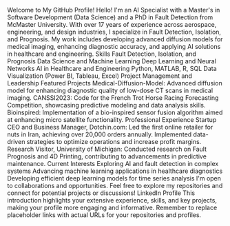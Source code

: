 Welcome to My GitHub Profile!
Hello! I'm an AI Specialist with a Master's in Software Development (Data Science) and a PhD in Fault Detection from McMaster University. With over 17 years of experience across aerospace, engineering, and design industries, I specialize in Fault Detection, Isolation, and Prognosis. My work includes developing advanced diffusion models for medical imaging, enhancing diagnostic accuracy, and applying AI solutions in healthcare and engineering.
Skills
Fault Detection, Isolation, and Prognosis
Data Science and Machine Learning
Deep Learning and Neural Networks
AI in Healthcare and Engineering
Python, MATLAB, R, SQL
Data Visualization (Power BI, Tableau, Excel)
Project Management and Leadership
Featured Projects
Medical-Diffusion-Model: Advanced diffusion model for enhancing diagnostic quality of low-dose CT scans in medical imaging.
CANSSI2023: Code for the French Trot Horse Racing Forecasting Competition, showcasing predictive modeling and data analysis skills.
Bioinspired: Implementation of a bio-inspired sensor fusion algorithm aimed at enhancing micro satellite functionality.
Professional Experience
Startup CEO and Business Manager, Dotchin.com: Led the first online retailer for nuts in Iran, achieving over 20,000 orders annually. Implemented data-driven strategies to optimize operations and increase profit margins.
Research Visitor, University of Michigan: Conducted research on Fault Prognosis and 4D Printing, contributing to advancements in predictive maintenance.
Current Interests
Exploring AI and fault detection in complex systems
Advancing machine learning applications in healthcare diagnostics
Developing efficient deep learning models for time series analysis
I'm open to collaborations and opportunities. Feel free to explore my repositories and connect for potential projects or discussions!
LinkedIn Profile This introduction highlights your extensive experience, skills, and key projects, making your profile more engaging and informative. Remember to replace placeholder links with actual URLs for your repositories and profiles.
